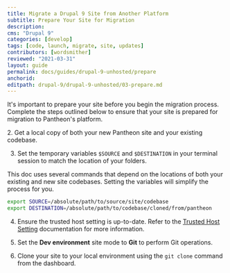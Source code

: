 ```yaml
---
title: Migrate a Drupal 9 Site from Another Platform
subtitle: Prepare Your Site for Migration
description:
cms: "Drupal 9"
categories: [develop]
tags: [code, launch, migrate, site, updates]
contributors: [wordsmither]
reviewed: "2021-03-31"
layout: guide
permalink: docs/guides/drupal-9-unhosted/prepare
anchorid: 
editpath: drupal-9/drupal-9-unhosted/03-prepare.md
---
```


 It's important to prepare your site before you begin the migration process. Complete the steps outlined below to ensure that your site is prepared for migration to Pantheon's platform.

<Partial file="drupal-9/prepare-local-environment-no-clone-no-alias.md" />
 2. Get a local copy of both your new Pantheon site and your existing codebase.

 3. Set the temporary variables `$SOURCE` and `$DESTINATION` in your terminal session to match the location of your folders.

   This doc uses several commands that depend on the locations of both your existing and new site codebases. Setting the variables will simplify the process for you.

   ```bash
   export SOURCE=/absolute/path/to/source/site/codebase
   export DESTINATION=/absolute/path/to/codebase/cloned/from/pantheon
   ```
 4. Ensure the trusted host setting is up-to-date. Refer to the [Trusted Host Setting](/settings-php#trusted-host-setting) documentation for more information.

 5. Set the **Dev environment** site mode to **Git** to perform Git operations.

 6. Clone your site to your local environment using the `git clone` command from the dashboard.

